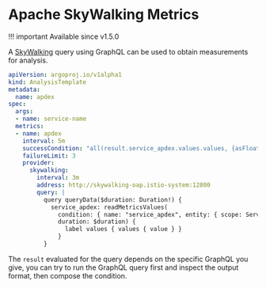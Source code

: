 # Apache SkyWalking Metrics

!!! important
    Available since v1.5.0

A [SkyWalking](https://skywalking.apache.org/) query using GraphQL can be used to obtain measurements for analysis.

```yaml
apiVersion: argoproj.io/v1alpha1
kind: AnalysisTemplate
metadata:
  name: apdex
spec:
  args:
  - name: service-name
  metrics:
  - name: apdex
    interval: 5m
    successCondition: "all(result.service_apdex.values.values, {asFloat(.value) >= 9900})"
    failureLimit: 3
    provider:
      skywalking:
        interval: 3m
        address: http://skywalking-oap.istio-system:12800
        query: |
          query queryData($duration: Duration!) {
            service_apdex: readMetricsValues(
              condition: { name: "service_apdex", entity: { scope: Service, serviceName: "{{ args.service-name }}", normal: true } },
              duration: $duration) {
                label values { values { value } }
              }
          }
```

The `result` evaluated for the query depends on the specific GraphQL you give, you can try to run the GraphQL query first and inspect the output format, then compose the condition.

